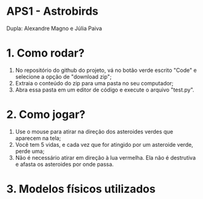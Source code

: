 # APS1 - Astrobirds

Dupla: Alexandre Magno e Júlia Paiva

# 1. Como rodar?

1. No repositório do github do projeto, vá no botão verde escrito "Code" e selecione a opção de "download zip";
2. Extraia o conteúdo do zip para uma pasta no seu computador;
3. Abra essa pasta em um editor de código e execute o arquivo "test.py".

# 2. Como jogar?

1. Use o mouse para atirar na direção dos asteroides verdes que aparecem na tela;
2. Você tem 5 vidas, e cada vez que for atingido por um asteroide verde, perde uma;
3. Não é necessário atirar em direção à lua vermelha. Ela não é destrutiva e afasta os asteroides por onde passa.

# 3. Modelos físicos utilizados

